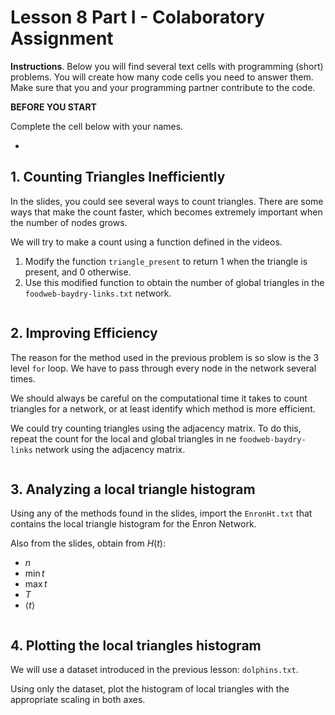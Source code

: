 # Lesson 8 Part I - Colaboratory Assignment

**Instructions**. Below you will find several text cells with programming (short) problems. You will create how many code cells you need to answer them. Make sure that you and your programming partner contribute to the code.

**BEFORE YOU START**

Complete the cell below with your names. 



*   



## 1. Counting Triangles Inefficiently

In the slides, you could see several ways to count triangles. There are some ways that make the count faster, which becomes extremely important when the number of nodes grows.

We will try to make a count using a function defined in the videos. 

1. Modify the function `triangle_present` to return 1 when the triangle is present, and 0 otherwise.
2. Use this modified function to obtain the number of global triangles in the `foodweb-baydry-links.txt` network.


```python

```

## 2. Improving Efficiency

The reason for the method used in the previous problem is so slow is the 3 level `for` loop. We have to pass through every node in the network several times. 

We should always be careful on the computational time it takes to count triangles for a network, or at least identify which method is more efficient. 

We could try counting triangles using the adjacency matrix. To do this, repeat the count for the local and global triangles in ne `foodweb-baydry-links` network using the adjacency matrix.


```python

```

## 3. Analyzing a local triangle histogram

Using any of the methods found in the slides, import the `EnronHt.txt` that contains the local triangle histogram for the Enron Network.

Also from the slides, obtain from $H(t)$:

- $n$
- $\min t$
- $\max t$
- $T$
- $\langle t \rangle$


```python

```

## 4. Plotting the local triangles histogram

We will use a dataset introduced in the previous lesson: `dolphins.txt`.

Using only the dataset, plot the histogram of local triangles with the appropriate scaling in both axes.


```python

```
